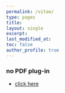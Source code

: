 ```yaml
---
permalink: /vitae/
type: pages
title:
layout: single
excerpt:
last_modified_at: 
toc: false
author_profile: true
---
```


<div>
  <object data="https://seasamgo.github.io/assets/files/cv.pdf" type="application/pdf" width="100%" height="70%">
  </object>
</div>

### no PDF plug-in 
- [click here](https://seasamgo.github.io/assets/files/cv.pdf)

